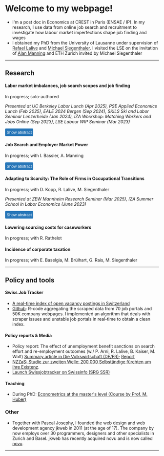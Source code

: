 # Welcome to my webpage!

- I'm a post doc in Economics at CREST in Paris (ENSAE / IP). In my research, I use data from online job search and recruitment to investigate how labour market imperfections shape job finding and wages
- I obtained my PhD from the University of Lausanne under supervision of [Rafael Lalive](https://sites.google.com/site/rafaellalive/) and [Michael Siegenthaler](https://sites.google.com/site/siegenthalermichael/home). I visited the LSE on the invitation of [Alan Manning](https://en.wikipedia.org/wiki/Alan_Manning) and ETH Zurich invited by Michael Siegenthaler

***

## Research 


####  Labor market imbalances, job search scopes and job finding
In progress; solo-authored

*Presented at UC Berkeley Labor Lunch (Apr 2025), PSE Applied Economics Lunch (Feb 2025), EALE 2024 Bergen (Sep 2024), SKILS Ski and Labor Seminar Lenzerheide (Jan 2024), IZA Workshop: Matching Workers and Jobs Online (Sep 2023), LSE Labour WIP Seminar (Mar 2023)*

<button class="show-button" onclick="toggleAbstract('abstract_click_search_scopes')">Show abstract</button>
<div id="abstract_click_search_scopes" class="abstract">
 This paper investigates how jobseekers adjust the breadth of their search across different segments of the labour market and how such adjustments affect employment outcomes. Imbalances often exist between jobseekers and vacancies in certain occupations or regions, potentially creating opportunities for jobseekers to adjust their search strategies and target segments where demand for them is high.
 I use a unique dataset that combines administrative unemployment records with detailed click data on job postings to measure search scope. I focus on two dimensions of breadth: the distance between a jobseeker’s residence and the posted job, and the local labour market tightness in the commuting zone–occupation segments. A key challenge is that jobseekers self-select into their search strategies. To address this, I exploit exogenous variation in the assignment of jobseekers to caseworkers, whose distinct tendencies influence jobseekers’ subsequent search patterns. I then link these caseworker-induced shifts in search scope to unemployment duration and job quality. My findings suggest that encouraging broader job search or targeting sectors with high labour demand surpluses has measurable effects on reemployment prospects and can alleviate mismatches between labour supply and demand. These results provide policy-relevant insights on how targeted counselling can shape jobseekers’ behaviour and improve labour market efficiency.
 </div>


#### Job Search and Employer Market Power
In progress; with I. Bassier, A. Manning

<button class="show-button" onclick="toggleAbstract('abstract_click_monopsony')">Show abstract</button>
<div id="abstract_click_monopsony" class="abstract">
This paper provides a framework for thinking about how the job search of workers affects the market power of employers. We present a way of thinking about this which encapsulates popular existing models in which employer market power is based on either frictions in labor markets or imperfect substitutability among jobs. We show how this model can be used to compute measures of the extent of employer market power and relates them to popularly used measures of concentration ratios. We use data on the search behaviour of Swiss unemployed to investigate the number of employers being considered by job-seekers using 'clicks' on vacancies to define consideration sets. 
</div>

#### Adapting to Scarcity: The Role of Firms in Occupational Transitions
In progress; with D. Kopp, R. Lalive, M. Siegenthaler

*Presented at ZEW Mannheim Research Seminar (Mar 2025), IZA Summer School in Labor Economics (June 2023)*

<button class="show-button" onclick="toggleAbstract('abstract_click_occ_mob')">Show abstract</button>
<div id="abstract_click_occ_mob" class="abstract">
This paper investigates how recruiters shape occupational mobility in the labor market. Prior research has emphasized workers’ decisions, largely overlooking the role of firms. We leverage unique click data from a recruitment platform. Our identification strategy exploits the fact that we can see the same applicant information that recruiters observe, making selection on observables plausible. We find that recruiters strongly favor candidates whose current occupation matches the advertised job. Nevertheless, non-matching candidates also have substantial hiring probabilities. Finally, we show that recruiters adjust their hiring patterns to occupational labor market tightness partially offseting occupational scarcity. Our estimates suggest that recruiter decisions account for roughly one third of occupational transitions. 
</div>


#### Lowering sourcing costs for caseworkers
In progress; with R. Rathelot

#### Incidence of corporate taxation 
In progress; with E. Baselgia, M. Brülhart, G. Rais, M. Siegenthaler


***

## Policy and tools

#### Swiss Job Tracker

- [A real-time index of open vacancy postings in Switzerland](http://swissjobtracker.ch/)
- [Github](https://github.com/swissjobtracker/chjobtracker): R-code aggregating the scraped data from 70 job portals and 50K company webpages. I implemented an algorithm that deals with scraper issues and unstable job portals in real-time to obtain a clean index.

#### Policy reports & Media


- Policy report: The effect of unemployment benefit sanctions on search effort and re-employment outcomes (w./ P. Arni,  R. Lalive, B. Kaiser, M. Wolf) [Summary article in Die Volkswirtschaft (DE/FR)](https://dievolkswirtschaft.ch/de/2025/06/was-bewirken-sanktionen-in-der-arbeitslosenversicherung/); [Report](https://www.seco.admin.ch/seco/en/home/Publikationen_Dienstleistungen/Publikationen_und_Formulare/Arbeit/Arbeitsmarkt/Informationen_Arbeitsmarktforschung/wirkung_unterschiedlicher_sanktionen_arbeitslosenversicherung.html)
- [NZZaS: Studie zur zweiten Welle: 200 000 Selbständige fürchten um ihre Existenz](https://nzzas.nzz.ch/wirtschaft/zweite-welle-viele-selbstaendige-fuerchten-um-ihre-existenz-ld.1589295). 
- [Launch Swissjobtracker on Swissinfo (SRG SSR)](https://www.swissinfo.ch/fre/toute-l-actu-en-bref/repli-du-nombre-d-offres-d-emplois-en-d%C3%A9cembre--%C3%A9tude-/48136458)

#### Teaching

- During PhD: [Econometrics at the master's level (Course by Prof. M. Huber)](https://hecnet.unil.ch/hec/syllabus/descriptif/2551?dyn_lang=en)

### Other

- Together with Pascal Josephy, I founded the web design and web development agency jkweb in 2011 (at the age of 17). The company by now employs over 30 programmers, designers and other specialists in Zurich and Basel. jkweb has recently acquired novu and is now called [novu](https://novu.ch/). 

***

<script>
    // JavaScript function to toggle visibility
    function toggleAbstract(id) {
        const abstract = document.getElementById(id);
        if (abstract.style.display === "none" || abstract.style.display === "") {
            abstract.style.display = "block";
             gtag('event', id);
        } else {
            abstract.style.display = "none";
        }
    }
</script>

<style>
    /* CSS for styling */
    .abstract {
        display: none; /* Abstracts are hidden by default */
        margin: 10px 0;
        padding: 10px;
        background-color: #f9f9f9;
        border: 1px solid #ddd;
    }
    .show-button {
        cursor: pointer;
        background-color: #2776b8;
        color: white;
  padding: 5px;
  border: none;
  border-radius: 3px;
  font-size: 13px;
      }
      
   .show-button:hover {
        background-color: #0056b3;
    }
</style>